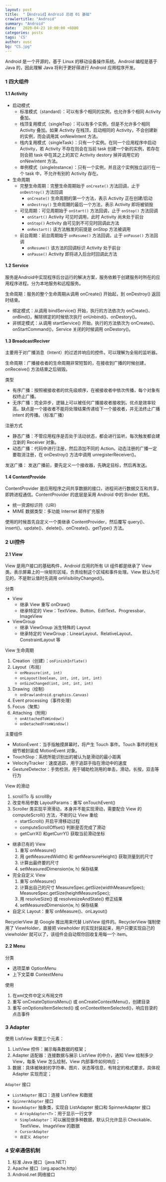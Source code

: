 ```yaml
---
layout: post
title:  "【Android】Android 总结 01 基础"
crawlertitle: "Android"
summary: "Android"
date:   2020-04-23 10:00:00 +0800
categories: posts
tags: 'CS'
author: xusc
bg: "CS.jpg"
---
```


Android 是一个开源的，基于 Linux 的移动设备操作系统。Android 编程是基于 Java 的，因此理解 Java 将利于更好得进行 Android 应用程序开发。

### 1 四大组件

#### 1.1 Activity
- 启动模式
  - 标准模式（standard）：可以有多个相同的实例，也允许多个相同 Activity 叠加。
  - 栈顶复用模式（singleTop）：可以有多个实例，但是不允许多个相同 Activity 叠加。如果 Activity 在栈顶，启动相同的 Activity，不会创建新的实例，而会调用其 onNewIntent 方法。
  - 栈内复用模式（singleTask）：只有一个实例。在同一个应用程序中启动 Activity，若 Activity 不存在则会在当前 task 创建一个新的实例，若存在则会把 task 中在其之上的其它 Activity destory 掉并调用它的 onNewIntent 方法。
  - 单例模式（singleInstance）：只有一个实例，并且这个实例独立运行在一个 task 中，不允许有别的 Activity 存在。
- 生命周期
  - 完整生命周期：完整生命周期始于 `onCreate()` 方法回调，止于 `onDestroy()` 方法回调
    - `onCreate()` 生命周期的第一个方法，表示 Activity 正在创建/启动
    - `onDestroy()` 生命周期的最后一个方法，表示 Activity 即将被销毁
  - 可见周期：可见周期始于 `onStart()` 方法回调，止于 `onStop()` 方法回调
    - `onStart()` Activity 可见时调用，此时 Activity 尚未处于前台
    - `onStop()` Activity 由可见到不可见时回调此方法
    - `onRestart()` 该方法触发的前提是 onStop 方法被调用
  - 前台周期：前台周期始于 `onResume()` 方法回调，止于 `onPause()` 方法回调
    - `onResume()` 该方法的回调标识 Activity 处于前台
    - `onPause()` Activity 即将进入后台时回调此方法

#### 1.2 Service
服务是Android中实现程序后台运行的解决方案，服务依赖于创建服务时所在的应用程序进程。分为本地服务和远程服务。

生命周期：服务的整个生命周期从调用 onCreate() 开始起，到 onDestroy() 返回时结束。
- 绑定模式：从调用 bindService() 开始，执行的方法依次为 onCreate()、onBind()，解除绑定的时候依次执行 onUnbind()、onDestory()。
- 非绑定模式：从调用 startService() 开始，执行的方法依次为 onCreate()、onStartCommand()，Service 关闭的时候调用 onDestory()。

#### 1.3 BroadcastReciver
主要用于对广播消息（Intent）的过滤并响应的控件。可以理解为全局的监听器。

生命周期：广播接收者的生命周期非常短暂的，在接收到广播的时候创建，onReceive() 方法结束之后销毁。

类型
- 有序广播：按照被接收者的优先级顺序，在被接收者中依次传播，每个对象有权终止广播。
- 无序广播：完全异步，逻辑上可以被任何广播接收者接收到。优点是效率较高。缺点是一个接收者不能将处理结果传递给下一个接收者，并无法终止广播 intent 的传播。（标准广播）

注册方式
- 静态广播：不管应用程序是否处于活动状态，都会进行监听。每次触发都会建立新的 Receiver 对象。
- 动态广播：代码中进行注册，然后添加不同的 Action。动态注册的广播一定要取消注册，在 onDestroy() 方法中调用 unregisterReceiver()。

发送广播： 发送广播前，要先定义一个接收器，先确定目标，然后再发送。

#### 1.4 ContentProvide
ContentProvider 是应用程序之间共享数据的接口，进程间进行数据交互和共享，即跨进程通信。ContentProvider 的底层是采用 Android 中的 Binder 机制。
+ 统一资源标识符（URI）
+ MIME 数据类型：多功能 Internet 邮件扩充服务

使用的时候首先自定义一个类继承 ContentProvider，然后覆写 query()、insert()、update()、delete()、onCreate()、getType() 方法。



### 2 UI控件

#### 2.1 View
View 是用户接口的基础构件，Android 应用的所有 UI 组件都是继承了 View 类。表示屏幕上的一块矩形区域，负责绘制这个区域和事件处理。View 默认为可见的，不是默认值时先调用 onVisibilityChanged()。

分类
- View
  - 继承 View 重写 onDraw()
  - 继承特定的 View：TextView、Button、EditText、Progressbar、ImageView
- ViewGroup
  - 继承 ViewGroup 派生特殊的 Layout
  - 继承特定的 ViewGroup：LinearLayout、RelativeLayout、ConstraintLayout 等

View 生命周期
1. Creation（创建）：`onFinishInflate()`
2. Layout（布局）
   + `onMeasure(int, int)`
   + `onLayout(boolean, int, int, int, int)`
   + `onSizeChanged(int, int, int, int)`
3. Drawing（绘制）
   + `onDraw(android.graphics.Canvas)`
4. Event processing（事件处理）
5. Focus（聚焦）
6. Attaching（附用）
   + `onAttachedToWindow()`
   + `onDetachedFromWindow()`

主要组件
+ MotionEvent：当手指触摸屏幕时，将产生 Touch 事件。Touch 事件的相关细节被封装成 MotionEvent 对象。
+ TouchSlop：系统所能识别出的被认为是滑动的最小距离
+ VelocityTracker：速度追踪，用于追踪手指在滑动中的速度
+ GestureDetector：手势检测，用于辅助检测用的单击，滑动，长按，双击等行为

View 的滑动
1. scrollTo 与 scrollBy
2. 改变布局参数 LayoutParams：重写 onTouchEvent()
3. Scroller 类实现平滑滑动，本身并不能实现滑动，需要配合 View 的 computeScroll() 方法，不断的让 View 重绘
   + startScroll() 开启平滑移动过程
   + computeScrollOffset() 判断是否完成了滑动
   + getCurrX() 和getCurrY() 获取当前滑动坐标

- 继承已有的 View
  1. 重写 onMeasure()
  2. 用 getMeasuredWidth() 和 getMearsureHeight() 获取测量到的尺寸
  3. 计算出最终要的尺寸
  4. setMeasuredDimension(w, h) 保存结果
- 完全自定义 View
  1. 重写 onMeasure()
  2. 计算出自己的尺寸 MeasureSpec.getSize(widthMeasureSpec); MeasureSpec.getSize(heightMeasureSpec);
  3. 用 resolveSize() 或 resolvesizeAndState() 修正结果
  4. setMeasuredDimension(w, h) 保存结果
- 自定义 Layout：重写 onMeasure()、onLayout()

RecyclerView 是 Google 推出用来代替 ListView 组件的。RecyclerView 强制使用了 ViewHolder，直接把 viewholder 的实现封装起来，用户只要实现自己的 viewholder 就可以了，该组件会自动帮你回收复用每一个 item。

#### 2.2 Menu
分类
- 选项菜单 OptionMenu
- 上下文菜单 ContextMenu

使用
1. 在xml文件中定义布局文件
2. 重写 onCreateOptionsMenu() 或 onCreateContextMenu()，创建目录
3. 重写 onOptionsItemSelected() 或 onContextItemSelected()，响应目录的点击事件



### 3 Adapter
使用 ListView 需要三个元素：
1. ListView 控件：展示每条数据的框架；
2. Adapter 适配器：连接数据与展示 ListView 的中介，通知 View 绘制多少 View，每条 View 怎么绘制，View 内部事件如何响应；
3. 数据：具体被映射的字符串、图片、状态等信息，有特定的格式要求，具体视 Adapter 实现而定；

`Adapter` 接口
- `ListAdapter` 接口：连接 ListView 和数据
- `SpinnerAdapter` 接口
- `BaseAdapter` 抽象类，实现自 ListAdapter 接口和 SpinnerAdapter 接口
  - `ArrayAdapter<T>`：用于显示一行文字
  - `SimpleAdapter`：可以展现很多种数据，默认只允许显示 Checkable、TextView、ImageView 的数据
  - `CursorAdapter`
  - `自定义 Adapter`



### 4 安卓通信机制
1. 标准 Java 接口（java.NET）
2. Apache 接口（org.apache.http）
3. Android.net 网络接口